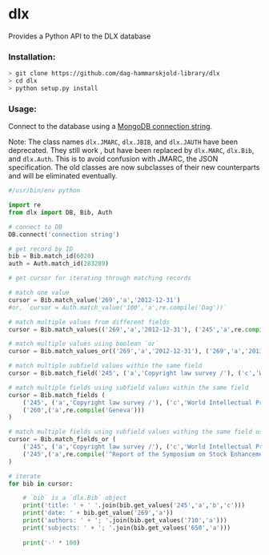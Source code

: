 
# dlx
Provides a Python API to the DLX database

### Installation:
```bash
> git clone https://github.com/dag-hammarskjold-library/dlx
> cd dlx
> python setup.py install
```

### Usage:

Connect to the database using a [MongoDB connection string](https://docs.mongodb.com/manual/reference/connection-string/).

Note: The class names `dlx.JMARC`, `dlx.JBIB`, and `dlx.JAUTH` have been deprecated. They still work , but have been replaced by `dlx.MARC`, `dlx.Bib`, and `dlx.Auth`. This is to avoid confusion with JMARC, the JSON specification. The old classes are now subclasses of their new counterparts and will be eliminated eventually.

```python
#/usr/bin/env python

import re
from dlx import DB, Bib, Auth

# connect to DB
DB.connect('connection string')

# get record by ID
bib = Bib.match_id(6020)
auth = Auth.match_id(283289)

# get cursor for iterating through matching records

# match one value
cursor = Bib.match_value('269','a','2012-12-31')
#or, `cursor = Auth.match_value('100','a',re.compile('Dag'))`

# match multiple values from different fields
cursor = Bib.match_values(('269','a','2012-12-31'), ('245','a',re.compile('report',re.IGNORECASE)))

# match multiple values using boolean `or`
cursor = Bib.match_values_or(('269','a','2012-12-31'), ('269','a','2013-01-02'))

# match multiple subfield values within the same field
cursor = Bib.match_field('245', ('a','Copyright law survey /'), ('c','World Intellectual Property Organization.'))

# match multiple fields using subfield values within the same field 
cursor = Bib.match_fields (
    ('245', ('a','Copyright law survey /'), ('c','World Intellectual Property Organization.')),
    ('260',('a',re.compile('Geneva')))
)

# match multiple fields using subfield values withing the same field using boolean `or`
cursor = Bib.match_fields_or (
    ('245', ('a','Copyright law survey /'), ('c','World Intellectual Property Organization.')),
    ('245',('a',re.compile('^Report of the Symposium on Stock Enhancement in the Management of Freshwater Fisheries')))
)

# iterate
for bib in cursor:

    # `bib` is a `dlx.Bib` object
    print('title: ' + ' '.join(bib.get_values('245','a','b','c')))
    print('date: ' + bib.get_value('269','a'))
    print('authors: ' + '; '.join(bib.get_values('710','a')))
    print('subjects: ' + '; '.join(bib.get_values('650','a')))
		
    print('-' * 100)
    
```
